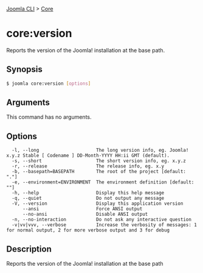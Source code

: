 [Joomla CLI](../index.md) > [Core](index.md)
# core:version

Reports the version of the Joomla! installation at the base path.

## Synopsis
```bash
$ joomla core:version [options]
```

## Arguments
This command has no arguments.

## Options
```
  -l, --long                     The long version info, eg. Joomla! x.y.z Stable [ Codename ] DD-Month-YYYY HH:ii GMT (default).
  -s, --short                    The short version info, eg. x.y.z
  -r, --release                  The release info, eg. x.y
  -b, --basepath=BASEPATH        The root of the project [default: "."]
  -e, --environment=ENVIRONMENT  The environment definition [default: ""]
  -h, --help                     Display this help message
  -q, --quiet                    Do not output any message
  -V, --version                  Display this application version
      --ansi                     Force ANSI output
      --no-ansi                  Disable ANSI output
  -n, --no-interaction           Do not ask any interactive question
  -v|vv|vvv, --verbose           Increase the verbosity of messages: 1 for normal output, 2 for more verbose output and 3 for debug
```

## Description

Reports the version of the Joomla! installation at the base path


